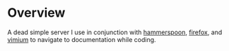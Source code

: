 # Overview

A dead simple server I use in conjunction with
[hammerspoon](https://www.hammerspoon.org/go/), [firefox](), and [vimium]() to
navigate to documentation while coding.